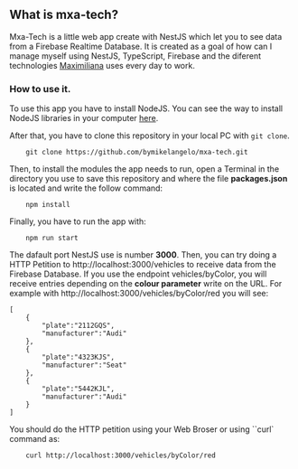 ## What is mxa-tech?
Mxa-Tech is a little web app create with NestJS which let you to see data from a Firebase Realtime Database. It is created as a goal of how can I manage myself using NestJS, TypeScript, Firebase and the diferent technologies [Maximiliana](https://maximiliana.es/) uses every day to work. 

### How to use it.
To use this app you have to install NodeJS. You can see the way to install NodeJS libraries in your computer [here](https://github.com/nodesource/distributions/blob/master/README.md). 

After that, you have to clone this repository in your local PC with ``git clone``.

```
    git clone https://github.com/bymikelangelo/mxa-tech.git
```

Then, to install the modules the app needs to run, open a Terminal in the directory you use to save this repository and where the file **packages.json** is located and write the follow command:

```
    npm install
```

Finally, you have to run the app with:

```
    npm run start
```

The dafault port NestJS use is number **3000**. Then, you can try doing a HTTP Petition to http://localhost:3000/vehicles to receive data from the Firebase Database. If you use the endpoint vehicles/byColor, you will receive entries depending on the **colour parameter** write on the URL. For example with http://localhost:3000/vehicles/byColor/red you will see:
    
    [
        {
            "plate":"2112GQS",
            "manufacturer":"Audi"
        },
        {
            "plate":"4323KJS",
            "manufacturer":"Seat"
        },
        {
            "plate":"5442KJL",
            "manufacturer":"Audi"
        }
    ]

You should do the HTTP petition using your Web Broser or using ``curl` command as:

```
    curl http://localhost:3000/vehicles/byColor/red
```
